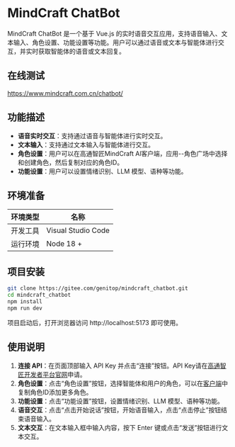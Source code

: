 # MindCraft ChatBot

MindCraft ChatBot 是一个基于 Vue.js 的实时语音交互应用，支持语音输入、文本输入、角色设置、功能设置等功能。用户可以通过语音或文本与智能体进行交互，并实时获取智能体的语音或文本回复。

## 在线测试
https://www.mindcraft.com.cn/chatbot/

## 功能描述
- **语音实时交互**：支持通过语音与智能体进行实时交互。
- **文本输入**：支持通过文本输入与智能体进行交互。
- **角色设置**：用户可以在高通智匠MindCraft Al客户端，应用--角色广场中选择和创建角色，然后复制对应的角色ID。
- **功能设置**：用户可以设置情绪识别、LLM 模型、语种等功能。

## 环境准备
| 环境类型     | 名称                 |
|--------------|---------------------|
| 开发工具     | Visual Studio Code   |
| 运行环境     | Node 18 +            |

## 项目安装
```bash
git clone https://gitee.com/genitop/mindcraft_chatbot.git
cd mindcraft_chatbot
npm install
npm run dev
```
项目启动后，打开浏览器访问 http://localhost:5173 即可使用。

## 使用说明
1. **连接 API**：在页面顶部输入 API Key 并点击“连接”按钮。API Key请在[高通智匠开发者平台官网](https://www.mindcraft.com.cn/)申请。
2. **角色设置**：点击“角色设置”按钮，选择智能体和用户的角色，可以在[客户端](https://www.mindcraft.com.cn/#/#clientInfo)中复制角色ID添加更多角色。
3. **功能设置**：点击“功能设置”按钮，设置情绪识别、LLM 模型、语种等功能。
4. **语音交互**：点击“点击开始说话”按钮，开始语音输入，点击“点击停止”按钮结束语音输入。
5. **文本交互**：在文本输入框中输入内容，按下 Enter 键或点击“发送”按钮进行文本交互。


